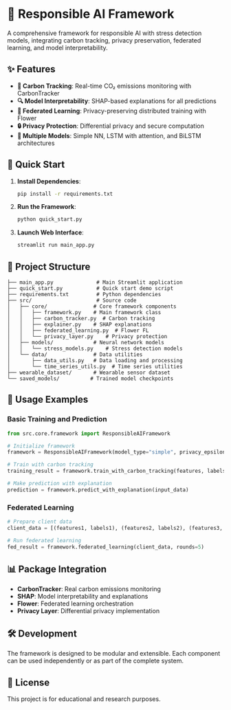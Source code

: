 # 🧠 Responsible AI Framework

A comprehensive framework for responsible AI with stress detection models, integrating carbon tracking, privacy preservation, federated learning, and model interpretability.

## ✨ Features

- **🌱 Carbon Tracking**: Real-time CO₂ emissions monitoring with CarbonTracker
- **🔍 Model Interpretability**: SHAP-based explanations for all predictions
- **🌸 Federated Learning**: Privacy-preserving distributed training with Flower
- **🔒 Privacy Protection**: Differential privacy and secure computation
- **🧠 Multiple Models**: Simple NN, LSTM with attention, and BiLSTM architectures

## 🚀 Quick Start

1. **Install Dependencies**:
   ```bash
   pip install -r requirements.txt
   ```

2. **Run the Framework**:
   ```bash
   python quick_start.py
   ```

3. **Launch Web Interface**:
   ```bash
   streamlit run main_app.py
   ```

## 📁 Project Structure

```
├── main_app.py              # Main Streamlit application
├── quick_start.py           # Quick start demo script
├── requirements.txt         # Python dependencies
├── src/                     # Source code
│   ├── core/               # Core framework components
│   │   ├── framework.py    # Main framework class
│   │   ├── carbon_tracker.py  # Carbon tracking
│   │   ├── explainer.py    # SHAP explanations
│   │   ├── federated_learning.py  # Flower FL
│   │   └── privacy_layer.py    # Privacy protection
│   ├── models/             # Neural network models
│   │   └── stress_models.py    # Stress detection models
│   └── data/               # Data utilities
│       ├── data_utils.py   # Data loading and processing
│       └── time_series_utils.py  # Time series utilities
├── wearable_dataset/       # Wearable sensor dataset
└── saved_models/          # Trained model checkpoints
```

## 🎯 Usage Examples

### Basic Training and Prediction
```python
from src.core.framework import ResponsibleAIFramework

# Initialize framework
framework = ResponsibleAIFramework(model_type="simple", privacy_epsilon=1.0)

# Train with carbon tracking
training_result = framework.train_with_carbon_tracking(features, labels)

# Make prediction with explanation
prediction = framework.predict_with_explanation(input_data)
```

### Federated Learning
```python
# Prepare client data
client_data = [(features1, labels1), (features2, labels2), (features3, labels3)]

# Run federated learning
fed_result = framework.federated_learning(client_data, rounds=5)
```

## 📊 Package Integration

- **CarbonTracker**: Real carbon emissions monitoring
- **SHAP**: Model interpretability and explanations
- **Flower**: Federated learning orchestration
- **Privacy Layer**: Differential privacy implementation

## 🛠️ Development

The framework is designed to be modular and extensible. Each component can be used independently or as part of the complete system.

## 📝 License

This project is for educational and research purposes.
